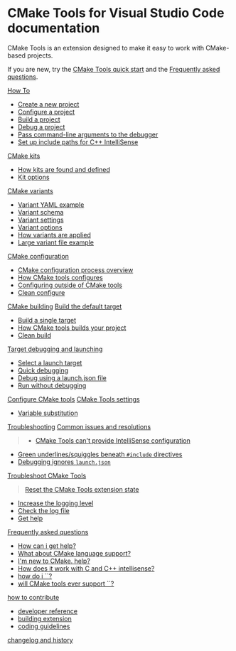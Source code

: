 # CMake Tools for Visual Studio Code documentation

CMake Tools is an extension designed to make it easy to work with CMake-based projects.

 If you are new, try the [CMake Tools quick start](https://code.visualstudio.com/docs/cpp/CMake-linux) and the [Frequently asked questions](faq.md).

[How To](how-to.md)
* [Create a new project](how-to.md#create-a-new-project)
* [Configure a project](how-to.md#configure-a-project)
* [Build a project](how-to.md#build-a-project)
* [Debug a project](how-to.md#debug-a-project)
* [Pass command-line arguments to the debugger](how-to.md#pass-command-line-arguments-to-the-debugger)
* [Set up include paths for C++ IntelliSense](how-to.md#set-up-include-paths-for-c-intellisense)

[CMake kits](kits.md)
* [How kits are found and defined](kits.md#how-kits-are-found-and-defined)
* [Kit options](kits.md#kit-options)

[CMake variants](variants.md)
* [Variant YAML example](variants.md#example-yaml-variants-file)
* [Variant schema](variants.md#variant-schema)
* [Variant settings](variants.md#variant-settings)
* [Variant options](variants.md#variant-options)
* [How variants are applied](variants.md#how-variants-are-applied)
* [Large variant file example](variants.md#large-variant-file-example)

[CMake configuration](configure.md)
 * [CMake configuration process overview](configure.md#cmake-configuration-process-overview)
* [How CMake tools configures](configure.md#how-cmake-tools-configures)
* [Configuring outside of CMake tools](configure.md#configuring-outside-cmake-tools)
* [Clean configure](configure.md#clean-configure)

[CMake building](build.md)
  [Build the default target](build.md#build-the-default-target)
* [Build a single target](build.md#build-a-single-target)
* [How CMake tools builds your project](build.md#how-cmake-tools-builds)
* [Clean build](build.md#clean-build)

[Target debugging and launching](debug-launch.md)
* [Select a launch target](debug-launch.md#select-a-launch-target)
* [Quick debugging](debug-launch.md#quick-debugging)
* [Debug using a launch.json file](debug-launch.md#debug-using-a-launchjson-file)
* [Run without debugging](debug-launch.md#run-without-debugging)

[Configure CMake tools](cmake-settings.md)
[CMake Tools settings](cmake-settings.md#cmake-settings)
* [Variable substitution](cmake-settings.md#variable-substitution)

[Troubleshooting](troubleshoot.md)
[Common issues and resolutions](troubleshoot.md#common-issues-and-resolutions)
>* [CMake Tools can't provide IntelliSense configuration](troubleshoot.md#cmake-tools-cant-provide-intellisense-configuration) 
* [Green underlines/squiggles beneath `#include` directives](troubleshoot.md#green-underlinessquiggles-beneath-include-directives)
* [Debugging ignores `launch.json`](troubleshoot.md#debugging-ignores-launchjson)

[Troubleshoot CMake Tools](troubleshoot.md#troubleshoot-cmake-tools)
  > [Reset the CMake Tools extension state](troubleshoot.md#reset-cmake-tools-extension-state)
* [Increase the logging level](troubleshoot.md#increase-the-logging-level)
* [Check the log file](troubleshoot.md#check-the-log-file)
* [Get help](troubleshoot.md#get-help)

[Frequently asked questions]()
* [How can i get help?]()
* [What about CMake language support?]()
* [I'm new to CMake. help?]()
* [How does it work with C and C++ intellisense?]()
*  [how do i ``?]()
* [will CMake tools ever support ``?]()

[how to contribute]()
* [developer reference]()
* [building extension]()
* [coding guidelines]()

[changelog and history]()
